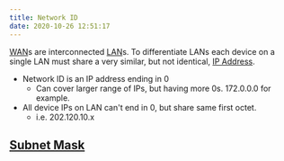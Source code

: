 ```yaml
---
title: Network ID
date: 2020-10-26 12:51:17
---
```


[WAN](20201017170819-wan.md)s are interconnected
[LAN](20201026125258-lan.md)s. To differentiate LANs each device on a
single LAN must share a very similar, but not identical, 
[IP Address](20201010180322-ip-address.md).

* Network ID is an IP address ending in 0
  + Can cover larger range of IPs, but having more 0s. 172.0.0.0 for example.
* All device IPs on LAN can't end in 0, but share same first octet.
  + i.e. 202.120.10.x

## [Subnet Mask](20201026131055-subnet-mask.md)
